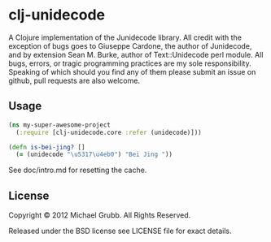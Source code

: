 # clj-unidecode

A Clojure implementation of the Junidecode library.
All credit with the exception of bugs goes to Giuseppe Cardone, the author
of Junidecode, and by extension Sean M. Burke, author of Text::Unidecode
perl module.  All bugs, errors, or tragic programming practices are my
sole responsibility.  Speaking of which should you find any of them please
submit an issue on github, pull requests are also welcome.

## Usage

```clojure
(ns my-super-awesome-project
  (:require [clj-unidecode.core :refer (unidecode)]))

(defn is-bei-jing? []
  (= (unidecode "\u5317\u4eb0") "Bei Jing "))
```
See doc/intro.md for resetting the cache.

## License

Copyright © 2012 Michael Grubb.
All Rights Reserved.

Released under the BSD license see LICENSE file for exact details.
